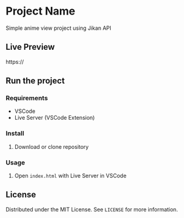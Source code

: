 # Project Name

Simple anime view project using Jikan API

## Live Preview

https://

## Run the project

### Requirements

- VSCode
- Live Server (VSCode Extension)

### Install

1. Download or clone repository

### Usage

1. Open `index.html` with Live Server in VSCode

## License

Distributed under the MIT License. See `LICENSE` for more information.
